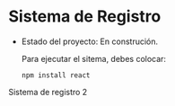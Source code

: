 <h1> Sistema de Registro</h1>

- Estado del proyecto: En construción.

  Para ejecutar el sitema, debes colocar:
  
  ```npm install react```

Sistema de registro 2

